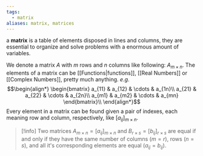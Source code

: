 ```yaml
---
tags: 
  - matrix
aliases: matrix, matrices
---
```


a **matrix** is a table of elements disposed in lines and columns, they are essential to organize and solve problems with a enormous amount of variables.

We denote a matrix $A$ with $m$ rows and $n$ columns like following: $A_{m\times n}$.
The elements of a matrix can be [[Functions|functions]], [[Real Numbers]] or [[Complex Numbers]], pretty much anything. $e.g.$
$$\begin{align*}
\begin{bmatrix}
a_{11} & a_{12} & \cdots  & a_{1n}\\
a_{21} & a_{22} & \cdots  & a_{2n}\\
a_{m1} & a_{m2} & \cdots  & a_{mn}
\end{bmatrix}\\
\end{align*}$$
Every element in a matrix can be found given a pair of indexes, each meaning row and column, respectively, like $[a_{ij}]_{m\times n}$.   

>[!info]
> Two matrices $A_{m\times n}=[a_{ij}]_{m\times n}$ and $B_{r \times s}=[b_{ij}]_{r\times s}$ are equal if and only if they have the same number of columns $(m=r)$, rows $(n=s)$, and all it's corresponding elements are equal $(a_{ij}=b_{ij})$.

